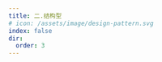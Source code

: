 ```yaml
---
title: 二.结构型
# icon: /assets/image/design-pattern.svg
index: false
dir:
  order: 3
---
```


<Catalog />